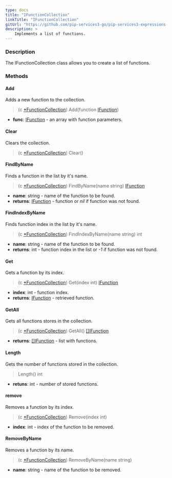 ```yaml
---
type: docs
title: "IFunctionCollection"
linkTitle: "IFunctionCollection"
gitUrl: "https://github.com/pip-services3-go/pip-services3-expressions-go"
description: > 
    Implements a list of functions.
---
```


### Description

The IFunctionCollection class allows you to create a list of functions.

### Methods

#### Add
Adds a new function to the collection.

> (c [*FunctionCollection]()) Add(function [IFunction](../ifunction))

- **func**: [IFunction](../ifunction) - an array with function parameters.


#### Clear
Clears the collection.

> (c [*FunctionCollection]()) Clear()


#### FindByName
Finds a function in the list by it's name.

> (c [*FunctionCollection]()) FindByName(name string) [IFunction](../ifunction)

- **name**: string - name of the function to be found.
- **returns**: [IFunction](../ifunction) - function or *nil* if function was not found.

#### FindIndexByName
Finds function index in the list by it's name. 

> (c [*FunctionCollection]()) FindIndexByName(name string) int

- **name**: string - name of the function to be found.
- **returns**: int - function index in the list or *-1* if function was not found.

#### Get
Gets a function by its index.

> (c [*FunctionCollection]()) Get(index int) [IFunction](../ifunction)

- **index**: int - function index.
- **returns**: [IFunction](../ifunction) - retrieved function.

#### GetAll
Gets all functions stores in the collection.

> (c [*FunctionCollection]()) GetAll() [[]IFunction](../ifunction)

- **returns**: [[]IFunction](../ifunction) - list with functions.

#### Length
Gets the number of functions stored in the collection.
> Length() int

- **retuns**: int - number of stored functions.


#### remove
Removes a function by its index.
> (c [*FunctionCollection]()) Remove(index int)

- **index**: int - index of the function to be removed.

#### RemoveByName
Removes a function by its name.
> (c [*FunctionCollection]()) RemoveByName(name string)

- **name**: string - name of the function to be removed.
